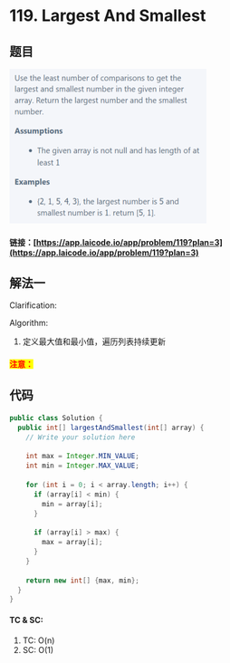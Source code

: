 # 119. Largest And Smallest

## 题目

![](<../../.gitbook/assets/image (118).png>)

#### 链接：[https://app.laicode.io/app/problem/119?plan=3](https://app.laicode.io/app/problem/119?plan=3)

## 解法一

Clarification:&#x20;

Algorithm:&#x20;

1. 定义最大值和最小值，遍历列表持续更新

#### <mark style="color:red;">注意：</mark>

## 代码

```java
public class Solution {
  public int[] largestAndSmallest(int[] array) {
    // Write your solution here

    int max = Integer.MIN_VALUE;
    int min = Integer.MAX_VALUE;

    for (int i = 0; i < array.length; i++) {
      if (array[i] < min) {
        min = array[i];
      }

      if (array[i] > max) {
        max = array[i];
      }
    }

    return new int[] {max, min};
  }
}

```

#### TC & SC:&#x20;

1. TC: O(n)
2. SC: O(1)
